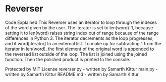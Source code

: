 # Reverser
Code Explained
This Reverser uses an iterator
to loop through the indexes of
the word given by the user. The 
iterator is set to len(word)-1,
because setting it to len(word)
raises string index out of range
because of the range differences
in Python 3. The iterator decrements
as the loop progresses, and it word[iterator]
to an external list. To make up 
for subtracting 1 from the iterator
in len(word), the first element of the
original word is appended to the reversed
list outside of the loop. The list is joined
using the joined function. Then the polished
product is printed to the console.


Protected by MIT License
reverser.py - written by Samarth Kittur
main.py - written by Samarth Kittur
README.md - written by Samarth Kittur
